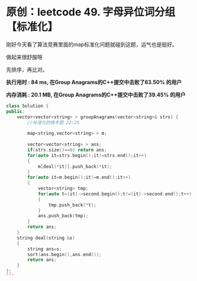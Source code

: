 # 原创：leetcode 49. 字母异位词分组【标准化】

刚好今天看了算法竞赛里面的map标准化问题就碰到这题，运气也是挺好。

做起来很舒服呀

先排序，再比对。

**执行用时 : 84 ms, 在Group Anagrams的C++提交中击败了63.50% 的用户**

**内存消耗 : 20.1 MB, 在Group Anagrams的C++提交中击败了39.45% 的用户**

```c++
class Solution {
public:
    vector<vector<string> > groupAnagrams(vector<string>& strs) {
        //标准化的练手题 22:25
        
        map<string,vector<string> > m;
        
        vector<vector<string> > ans;
        if(strs.size()==0) return ans;
        for(auto it=strs.begin();it!=strs.end();it++)
        {
            m[deal(*it)].push_back(*it);
        }
        for(auto it=m.begin();it!=m.end();it++)
        {
            vector<string> tmp;
            for(auto t=(it)->second.begin();t!=(it)->second.end();t++)
            {
                tmp.push_back(*t);
            }
            ans.push_back(tmp);
        }
        return ans;
    }
    string deal(string &s)
    {
        string ans=s;
        sort(ans.begin(),ans.end());
        return ans;
    }
};
``` 
